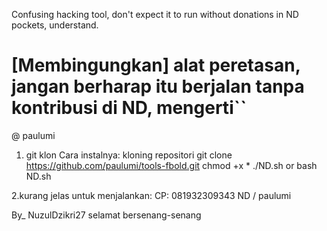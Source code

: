 Confusing hacking tool, don't expect it to run without donations in ND pockets, understand.
# [Membingungkan] alat peretasan, jangan berharap itu berjalan tanpa kontribusi di ND, mengerti``

@ paulumi

1. git klon Cara instalnya:
kloning repositori
git clone https://github.com/paulumi/tools-fbold.git
chmod +x *
./ND.sh or bash ND.sh

2.kurang jelas untuk menjalankan:
CP: 081932309343
ND / paulumi

By_ NuzulDzikri27
selamat bersenang-senang

